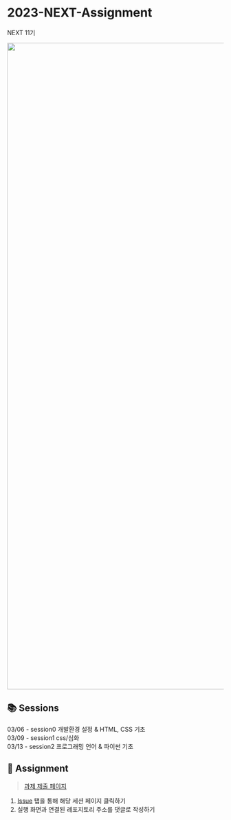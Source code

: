 # 2023-NEXT-Assignment

NEXT 11기 

<p align="center" background="black">
<img width="1500" alt="Mask group" src="https://user-images.githubusercontent.com/55613446/223061736-ffce4c21-007c-4769-a4f9-ae9764b21cb3.png">
</p>


## 📚 Sessions

03/06 - session0 개발환경 설정 & HTML, CSS 기초
<br>
03/09 - session1 css/심화
<br>
03/13 - session2 프로그래밍 언어 & 파이썬 기초
<br>



## 📑 Assignment

> [과제 제출 페이지](https://github.com/NEXT-LIKELION/2023-NEXT-Assignment/issues)

1. [Issue](https://github.com/NEXT-LIKELION/2023-NEXT-Assignment/issues) 탭을 통해 해당 세션 페이지 클릭하기
2. 실행 화면과 연결된 레포지토리 주소를 댓글로 작성하기
